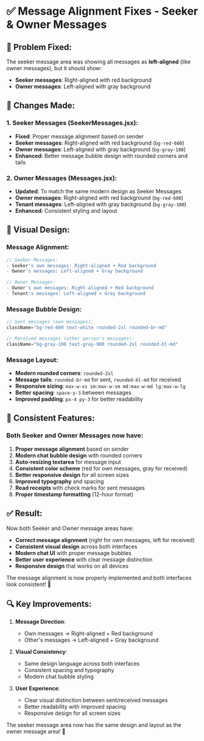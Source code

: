# ✅ Message Alignment Fixes - Seeker & Owner Messages

## 🎯 **Problem Fixed:**

The seeker message area was showing all messages as **left-aligned** (like owner messages), but it should show:
- **Seeker messages**: Right-aligned with red background
- **Owner messages**: Left-aligned with gray background

## 🔧 **Changes Made:**

### **1. Seeker Messages (SeekerMessages.jsx):**
- **Fixed**: Proper message alignment based on sender
- **Seeker messages**: Right-aligned with red background (`bg-red-600`)
- **Owner messages**: Left-aligned with gray background (`bg-gray-100`)
- **Enhanced**: Better message bubble design with rounded corners and tails

### **2. Owner Messages (Messages.jsx):**
- **Updated**: To match the same modern design as Seeker Messages
- **Owner messages**: Right-aligned with red background (`bg-red-600`)
- **Tenant messages**: Left-aligned with gray background (`bg-gray-100`)
- **Enhanced**: Consistent styling and layout

## 🎨 **Visual Design:**

### **Message Alignment:**
```jsx
// Seeker Messages:
- Seeker's own messages: Right-aligned + Red background
- Owner's messages: Left-aligned + Gray background

// Owner Messages:
- Owner's own messages: Right-aligned + Red background  
- Tenant's messages: Left-aligned + Gray background
```

### **Message Bubble Design:**
```jsx
// Sent messages (own messages):
className="bg-red-600 text-white rounded-2xl rounded-br-md"

// Received messages (other person's messages):
className="bg-gray-100 text-gray-900 rounded-2xl rounded-bl-md"
```

### **Message Layout:**
- **Modern rounded corners**: `rounded-2xl`
- **Message tails**: `rounded-br-md` for sent, `rounded-bl-md` for received
- **Responsive sizing**: `max-w-xs sm:max-w-sm md:max-w-md lg:max-w-lg`
- **Better spacing**: `space-y-3` between messages
- **Improved padding**: `px-4 py-3` for better readability

## 📱 **Consistent Features:**

### **Both Seeker and Owner Messages now have:**
1. **Proper message alignment** based on sender
2. **Modern chat bubble design** with rounded corners
3. **Auto-resizing textarea** for message input
4. **Consistent color scheme** (red for own messages, gray for received)
5. **Better responsive design** for all screen sizes
6. **Improved typography** and spacing
7. **Read receipts** with check marks for sent messages
8. **Proper timestamp formatting** (12-hour format)

## ✅ **Result:**

Now both Seeker and Owner message areas have:
- **Correct message alignment** (right for own messages, left for received)
- **Consistent visual design** across both interfaces
- **Modern chat UI** with proper message bubbles
- **Better user experience** with clear message distinction
- **Responsive design** that works on all devices

The message alignment is now properly implemented and both interfaces look consistent! 🎉

## 🔍 **Key Improvements:**

1. **Message Direction**: 
   - Own messages → Right-aligned + Red background
   - Other's messages → Left-aligned + Gray background

2. **Visual Consistency**:
   - Same design language across both interfaces
   - Consistent spacing and typography
   - Modern chat bubble styling

3. **User Experience**:
   - Clear visual distinction between sent/received messages
   - Better readability with improved spacing
   - Responsive design for all screen sizes

The seeker message area now has the same design and layout as the owner message area! 🚀
